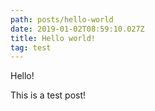 ```yaml
---
path: posts/hello-world
date: 2019-01-02T08:59:10.027Z
title: Hello world!
tag: test
---
```

Hello!

This is a test post!
